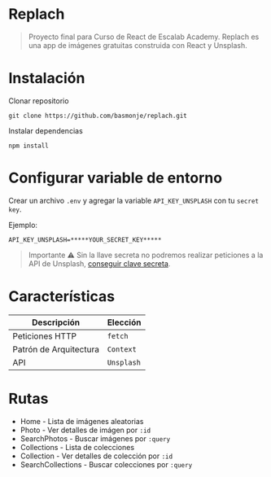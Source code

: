 # Replach

> Proyecto final para Curso de React de Escalab Academy. Replach es una app de imágenes gratuitas construida con React y Unsplash.

# Instalación

Clonar repositorio

```
git clone https://github.com/basmonje/replach.git
```

Instalar dependencias

```
npm install
```

# Configurar variable de entorno

Crear un archivo `.env` y agregar la variable `API_KEY_UNSPLASH` con tu `secret key`.

Ejemplo:

```.env
API_KEY_UNSPLASH=*****YOUR_SECRET_KEY*****
```

> Importante ⚠ Sin la llave secreta no podremos realizar peticiones a la API de Unsplash, [conseguir clave secreta](https://unsplash.com/developers).
# Características

| Descripción            | Elección   |
| ---------------------- | ---------- |
| Peticiones HTTP        | `fetch`    |
| Patrón de Arquitectura | `Context`  |
| API                    | `Unsplash` |

# Rutas

- Home - Lista de imágenes aleatorias
- Photo - Ver detalles de imágen por `:id`
- SearchPhotos - Buscar imágenes por `:query`
- Collections - Lista de colecciones
- Collection - Ver detalles de colección por `:id`
- SearchCollections - Buscar colecciones por `:query`
